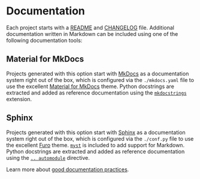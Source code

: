 # Documentation

Each project starts with a [README][] and [CHANGELOG][] file. Additional documentation written in Markdown can be included using one of the following documentation tools:

[readme]: https://intern.iis.fhg.de/x/I5DPFQ
[changelog]: https://intern.iis.fhg.de/x/7jCzFQ

## Material for MkDocs

Projects generated with this option start with [MkDocs][] as a documentation system right out of the box, which is configured via the `./mkdocs.yaml` file to use the excellent [Material for MkDocs][] theme. Python docstrings are extracted and added as reference documentation using the [`mkdocstrings`][mkdocstrings] extension.

[mkdocs]: https://www.mkdocs.org/
[material for mkdocs]: https://squidfunk.github.io/mkdocs-material/
[mkdocstrings]: https://mkdocstrings.github.io/

## Sphinx

Projects generated with this option start with [Sphinx][] as a documentation system right out of the box, which is configured via the `./conf.py` file to use the excellent [Furo][] theme. [`myst`][myst] is included to add support for Markdown. Python docstrings are extracted and added as reference documentation using the [`.. automodule`][automodule] directive.

[sphinx]: https://www.sphinx-doc.org
[furo]: https://github.com/pradyunsg/furo
[myst]: https://myst-parser.readthedocs.io/
[automodule]: https://www.sphinx-doc.org/en/master/usage/extensions/autodoc.html

Learn more about [good documentation practices][documentation].

[documentation]: https://intern.iis.fhg.de/x/YoplGQ

